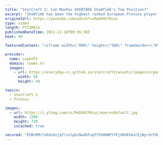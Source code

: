 ```yaml
---
title: "StarCraft 2: Can MaxPax OVERTAKE ShoWTimE's Top Position?"
excerpt: "ShoWTimE has been the highest ranked European Protoss player in StarCraft 2 for a long time. Recently however, MaxPax has been improving rapidly to the point where he's starting to match ShoWTimE's skill level.  Support my work on Patreon: http://www.patreon.com/lowkotv Become a YouTube member: https://lowko.tv/join"
originalUrl: https://youtube.com/watch?v=ReDXHIf6cuc
type: video
length: PT21M41S
publishedDateTime: 2021-12-18T09:36:38Z
heat: 50

featuredContent: "<iframe width=\"800\" height=\"500\" frameborder=\"0\" src=\"https://www.youtube.com/embed/ReDXHIf6cuc\" allow=\"accelerometer; autoplay; encrypted-media; gyroscope; picture-in-picture\" allowfullscreen></iframe>"

provider:
  name: LowkoTV
  domain: lowko.tv
  images:
    - url: https://everyday-cc.github.io/starcraft2/assets/images/organizations/lowko.tv-50x50.jpg
      width: 50
      height: 50

topics:
  - StarCraft 2
  - Protoss

images:
  - url: https://i.ytimg.com/vi/ReDXHIf6cuc/maxresdefault.jpg
    width: 1280
    height: 720
    isCached: true

secured: "E5B+RMrlV6dsOzjqfrsvlpbzNud6fuqfYSh00WPYYFjXRUEhAiCEjWyrdrFO80RXTvFL6KALK8iRs+PwDbbdKOVqU6pwaAnnvbc77jGPObW4/80/QqT+dzpV2rLE884ZxqT9HkOfiOljV3qIRZQH0rMEsU/0v0B4iVIdfRRgnxGLDITPma4Ez8OhTmiKAL/wAye97lU3+dvLiRu3vEtP/eO0Vn/yxhyswu6aHgLw9u8eiKTcPmMYLJb/ib/3Z8d2wLFVYH5zhxgcxpgaOtral7BoF9yu/StSp+RmCAT0Y8LBJ/MUublWVR633bj7d/+Fd9gCAb70Eo+bssOb13WHhrwxzh39Pd6WwxALMdoKxENWP6VT4HiQ/lE2ve+zofGVP94QoLvFMFKKDsBjhre2hUJRgfrO0Owr0sSUIDyr4Ew=;JwjGhXdPhhPahvsQHQ1ocw=="
---
```


